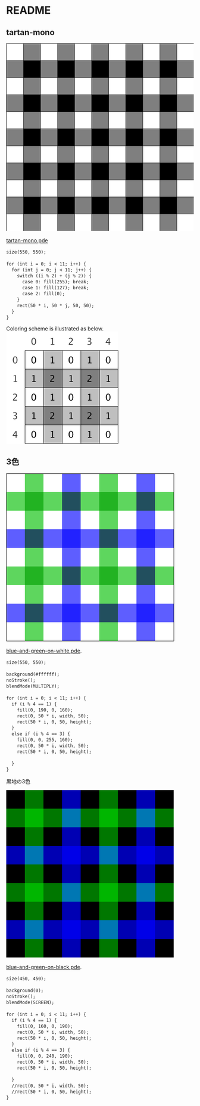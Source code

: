# README

## tartan-mono
![monocolored tartan check](tartan-mono.png)

[tartan-mono.pde](tartan-mono.pde)
```Processing
size(550, 550);

for (int i = 0; i < 11; i++) {
  for (int j = 0; j < 11; j++) {
    switch ((i % 2) + (j % 2)) {
      case 0: fill(255); break;
      case 1: fill(127); break;
      case 2: fill(0);
    }
    rect(50 * i, 50 * j, 50, 50);
  }
}
```


Coloring scheme is illustrated as below.<br>
![monocolored tartan check](tartan-illustrated.png)

## 3色
![blue and green on white](tartan2bgff.png)

[blue-and-green-on-white.pde](blue-and-green-on-white.pde).

```Processing
size(550, 550);

background(#ffffff);
noStroke();
blendMode(MULTIPLY);

for (int i = 0; i < 11; i++) {
  if (i % 4 == 1) {
    fill(0, 190, 0, 160);
    rect(0, 50 * i, width, 50);
    rect(50 * i, 0, 50, height);
  }
  else if (i % 4 == 3) {
    fill(0, 0, 255, 160);
    rect(0, 50 * i, width, 50);
    rect(50 * i, 0, 50, height);

  }
}
```

黒地の3色

![blue and green on white](tartan2bg00.png)

[blue-and-green-on-black.pde](blue-and-green-on-black.pde).
```Processing
size(450, 450);

background(0);
noStroke();
blendMode(SCREEN);

for (int i = 0; i < 11; i++) {
  if (i % 4 == 1) {
    fill(0, 160, 0, 190);
    rect(0, 50 * i, width, 50);
    rect(50 * i, 0, 50, height);
  }
  else if (i % 4 == 3) {
    fill(0, 0, 240, 190);
    rect(0, 50 * i, width, 50);
    rect(50 * i, 0, 50, height);

  }
  //rect(0, 50 * i, width, 50);
  //rect(50 * i, 0, 50, height);
}
```